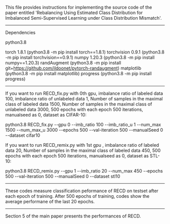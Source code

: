 This file provides instructions for implementing the source code of the paper entitled 'Rebalancing Using Estimated Class Distribution for Imbalanced Semi-Supervised Learning under Class Distribution Mismatch'.

-------------------------------------------------------------------------------------------------------------------------------------------------------
Dependencies

python3.8 

torch 1.8.1 (python3.8 -m pip install torch==1.8.1)
torchvision 0.9.1 (python3.8 -m pip install torchvision==0.9.1)
numpy 1.20.3 (python3.8 -m pip install numpy==1.20.3)
randAugment (python3.8 -m pip install git+https://github.com/ildoonet/pytorch-randaugment)
matplotlib (python3.8 -m pip install matplotlib)
progress (python3.8 -m pip install progress)

-------------------------------------------------------------------------------------------------------------------------------------------------------

If you want to run RECD_fix.py with 
0th gpu, imbalance ratio of labeled data 100, imbalance ratio of unlabeled data 1,  Number of samples in the maximal class of labeled data 1500, Number of samples in the maximal class of unlabeled data 3000, 
500 epochs with each epoch 500 iterations, manualseed as 0, dataset as CIFAR-10:

python3.8 RECD_fix.py --gpu 0 --imb_ratio 100 --imb_ratio_u 1 --num_max 1500 --num_max_u 3000 --epochs 500 --val-iteration 500 --manualSeed 0 --dataset cifar10


If you want to run RECD_remix.py with 
1st gpu , imbalance ratio of labeled data 20, Number of samples in the maximal class of labeled data 450, 
500 epochs with each epoch 500 iterations, manualseed as 0, dataset as STL-10:

python3.8 RECD_remix.py --gpu 1 --imb_ratio 20 --num_max 450 --epochs 500 --val-iteration 500 --manualSeed 0 --dataset stl10

-------------------------------------------------------------------------------------------------------------------------------------------------------

These codes measure classification peformance of RECD on testset after each epoch of training.
After 500 epochs of training, codes show the average performane of the last 20 epochs. 

-------------------------------------------------------------------------------------------------------------------------------------------------------

Section 5 of the main paper presents the performances of RECD. 
